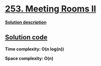 # [253. Meeting Rooms II](https://leetcode.com/problems/meeting-rooms-ii/)

**[Solution description](https://algo.monster/liteproblems/253)**

## [Solution code](https://github.com/alexengrig/leetcode/blob/main/src/main/java/dev/alexengrig/leetcode/premium/_253_meeting_rooms2/HeapSolution.java)

**Time complexity: O(n log(n))**

**Space complexity: O(n)**
